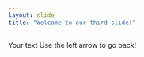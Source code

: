 ```yaml
---
layout: slide
title: "Welcome to our third slide!"
---
```

Your text
Use the left arrow to go back!


